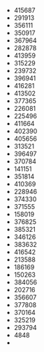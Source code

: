  * 415687
 * 291913
 * 356111
 * 350917
 * 367964
 * 282878
 * 413959
 * 315229
 * 239732
 * 396941
 * 416281
 * 413502
 * 377365
 * 226081
 * 225496
 * 411664
 * 402390
 * 405656
 * 313521
 * 396497
 * 370784
 * 141151
 * 351814
 * 410369
 * 228946
 * 374330
 * 371555
 * 158019
 * 376825
 * 385321
 * 346126
 * 383632
 * 416542
 * 213588
 * 186169
 * 150263
 * 384056
 * 202716
 * 356607
 * 377808
 * 370164
 * 325219
 * 293794
 * 4848
 * 
 
